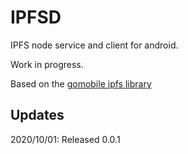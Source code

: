 # IPFSD  

IPFS node service and client for android.

Work in progress.

Based on the [gomobile ipfs library](https://berty.tech/docs/gomobile-ipfs) 

## Updates

2020/10/01: Released 0.0.1







